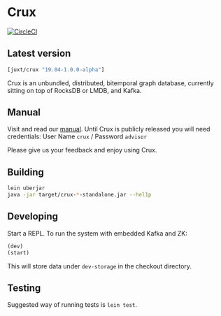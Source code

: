 # Crux

[![CircleCI](https://circleci.com/gh/juxt/crux.svg?style=svg&circle-token=867b84b6d1b4dfff332773f771457349529aee8b)](https://circleci.com/gh/juxt/crux)

## Latest version

```clj
[juxt/crux "19.04-1.0.0-alpha"]
```

Crux is an unbundled, distributed, bitemporal graph database, currently sitting
on top of RocksDB or LMDB, and Kafka.

## Manual

Visit and read our [manual](https://juxt.pro/crux/docs/index.html). Until Crux
is publicly released you will need credentials: User Name `crux` / Password
`advisor`

Please give us your feedback and enjoy using Crux.

## Building

``` sh
lein uberjar
java -jar target/crux-*-standalone.jar --hel1p
```

## Developing

Start a REPL. To run the system with embedded Kafka and ZK:

``` clojure
(dev)
(start)
```

This will store data under `dev-storage` in the checkout directory.

## Testing

Suggested way of running tests is `lein test`.
